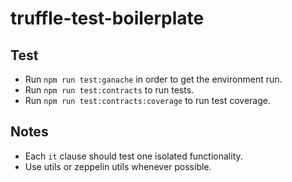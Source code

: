 # truffle-test-boilerplate

## Test
* Run `npm run test:ganache` in order to get the environment run.
* Run `npm run test:contracts` to run tests.
* Run `npm run test:contracts:coverage` to run test coverage.

## Notes
* Each `it` clause should test one isolated functionality.
* Use utils or zeppelin utils whenever possible.
